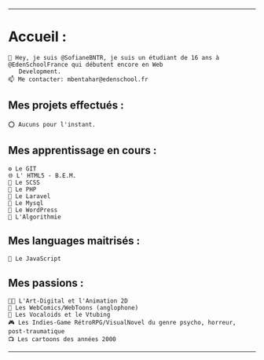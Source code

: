 <hr></hr>


<h1><strong>Accueil :</strong></h1>


    👋 Hey, je suis @SofianeBNTR, je suis un étudiant de 16 ans à @EdenSchoolFrance qui débutent encore en Web
       Development.
    📫 Me contacter: mbentahar@edenschool.fr

<h2><strong>Mes projets effectués :</strong></h2>

    ⭕ Aucuns pour l'instant.


<h2><strong>Mes apprentissage en cours :</strong></h2>

    ⚙️ Le GIT
    🌐 L' HTML5 - B.E.M.
    🎨 Le SCSS
    🐍 Le PHP
    🎤 Le Laravel
    🧸 Le Mysql
    🎃 Le WordPress
    🧠 L'Algorithmie


<h2><strong>Mes languages maitrisés :</strong></h2>

    🤖 Le JavaScript


<h2><strong>Mes passions :</strong></h2>

    👨‍🎨 L'Art-Digital et l'Animation 2D
    📖 Les WebComics/WebToons (anglophone)
    🎵 Les Vocaloids et le Vtubing
    🎮 Les Indies-Game RétroRPG/VisualNovel du genre psycho, horreur, post-traumatique
    📺 Les cartoons des années 2000


<hr></hr>
